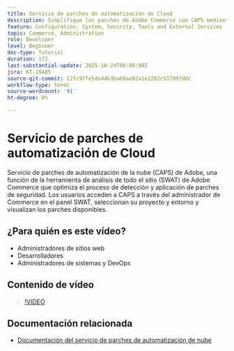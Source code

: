 ```yaml
---
title: Servicio de parches de automatización de Cloud
description: Simplifique los parches de Adobe Commerce con CAPS mediante actualizaciones automatizadas con SWAT para un mantenimiento del sitio seguro y sin complicaciones
feature: Configuration, System, Security, Tools and External Services
topic: Commerce, Administration
role: Developer
level: Beginner
doc-type: Tutorial
duration: 172
last-substantial-update: 2025-10-24T00:00:00Z
jira: KT-19485
source-git-commit: 12fc97fe5de44b3ba60aa92a1e2202c517897ddc
workflow-type: tm+mt
source-wordcount: '91'
ht-degree: 0%

---
```



# Servicio de parches de automatización de Cloud

Servicio de parches de automatización de la nube (CAPS) de Adobe, una función de la herramienta de análisis de todo el sitio (SWAT) de Adobe Commerce que optimiza el proceso de detección y aplicación de parches de seguridad. Los usuarios acceden a CAPS a través del administrador de Commerce en el panel SWAT, seleccionan su proyecto y entorno y visualizan los parches disponibles.

## ¿Para quién es este vídeo?

* Administradores de sitios web
* Desarrolladores
* Administradores de sistemas y DevOps

## Contenido de vídeo

>[!VIDEO](https://video.tv.adobe.com/v/3476247/?learn=on&enablevpops)

## Documentación relacionada

* [Documentación del servicio de parches de automatización de nube](https://experienceleague.adobe.com/es/docs/commerce-operations/tools/caps-tool/intro)
